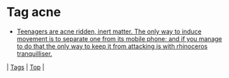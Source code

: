 <!--
title: Tag acne
date: 2020-06-28T15:26:58.919Z
tags:
-->
# Tag acne

 * [Teenagers are acne ridden, inert matter. The only way to induce movement is to separate one from its mobile phone; and if you manage to do that the only way to keep it from attacking is with rhinoceros tranquilliser.](162054125224.md)

| [Tags](tags.md) | [Top](index.md) |
